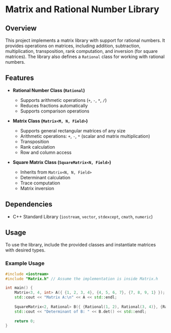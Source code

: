 # Matrix and Rational Number Library

## Overview
This project implements a matrix library with support for rational numbers. It provides operations on matrices, including addition, subtraction, multiplication, transposition, rank computation, and inversion (for square matrices). The library also defines a `Rational` class for working with rational numbers.

## Features
- **Rational Number Class (`Rational`)**
  - Supports arithmetic operations (`+`, `-`, `*`, `/`)
  - Reduces fractions automatically
  - Supports comparison operations
  
- **Matrix Class (`Matrix<M, N, Field>`)**
  - Supports general rectangular matrices of any size
  - Arithmetic operations: `+`, `-`, `*` (scalar and matrix multiplication)
  - Transposition
  - Rank calculation
  - Row and column access
  
- **Square Matrix Class (`SquareMatrix<N, Field>`)**
  - Inherits from `Matrix<N, N, Field>`
  - Determinant calculation
  - Trace computation
  - Matrix inversion
  
## Dependencies
- C++ Standard Library (`iostream`, `vector`, `stdexcept`, `cmath`, `numeric`)

## Usage
To use the library, include the provided classes and instantiate matrices with desired types.

### Example Usage
```cpp
#include <iostream>
#include "Matrix.h" // Assume the implementation is inside Matrix.h

int main() {
    Matrix<3, 4, int> A({ {1, 2, 3, 4}, {4, 5, 6, 7}, {7, 8, 9, 1} });
    std::cout << "Matrix A:\n" << A << std::endl;
    
    SquareMatrix<2, Rational> B({ {Rational(1, 2), Rational(3, 4)}, {Rational(5, 6), Rational(7, 8)} });
    std::cout << "Determinant of B: " << B.det() << std::endl;
    
    return 0;
}
```
